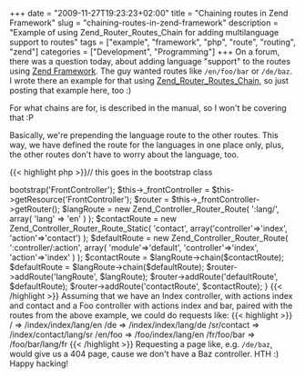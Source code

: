 +++
date = "2009-11-27T19:23:23+02:00"
title = "Chaining routes in Zend Framework"
slug = "chaining-routes-in-zend-framework"
description = "Example of using Zend_Router_Routes_Chain for adding multilanguage support to routes"
tags = ["example", "framework", "php", "route", "routing", "zend"]
categories = ["Development", "Programming"]
+++
On a forum, there was a question today, about adding language "support" to the routes using <a href="http://framework.zend.com/" title="Zend Framework" rel="homepage">Zend Framework</a>. The guy wanted routes like <code>/en/foo/bar</code> or <code>/de/baz</code>. I wrote there an example for that using <a href="http://framework.zend.com/manual/en/zend.controller.router.html#zend.controller.router.routes.chain">Zend_Router_Routes_Chain</a>, so just posting that example here, too :)

For what chains are for, is described in the manual, so I won't be covering that :P

Basically, we're prepending the language route to the other routes. This way, we have defined the route for the languages in one place only, plus, the other routes don't have to worry about the language, too.

{{< highlight php >}}// this goes in the bootstrap class
<?php
public function _initRoutes()
{
    $this->bootstrap('FrontController');
    $this->_frontController = $this->getResource('FrontController');
    $router = $this->_frontController->getRouter();

    $langRoute = new Zend_Controller_Router_Route(
        ':lang/',
        array(
            'lang' => 'en'
        )
    );
    $contactRoute = new Zend_Controller_Router_Route_Static(
        'contact',
        array('controller'=>'index', 'action'=>'contact')
    );
    $defaultRoute = new Zend_Controller_Router_Route(
        ':controller/:action',
        array(
            'module'=>'default',
            'controller'=>'index',
            'action'=>'index'
        )
    );

    $contactRoute = $langRoute->chain($contactRoute);
    $defaultRoute = $langRoute->chain($defaultRoute);

    $router->addRoute('langRoute', $langRoute);
    $router->addRoute('defaultRoute', $defaultRoute);
    $router->addRoute('contactRoute', $contactRoute);
}
{{< /highlight >}}

Assuming that we have an Index controller, with actions index and contact and a Foo controller with actions index and bar, paired with the routes from the above example, we could do requests like:

{{< highlight >}}
/ => /index/index/lang/en
/de => /index/index/lang/de
/sr/contact => /index/contact/lang/sr
/en/foo => /foo/index/lang/en
/fr/foo/bar => /foo/bar/lang/fr
{{< /highlight >}}

Requesting a page like, e.g. <code>/de/baz</code>, would give us a 404 page, cause we don't have a Baz controller.

HTH :)

Happy hacking!

